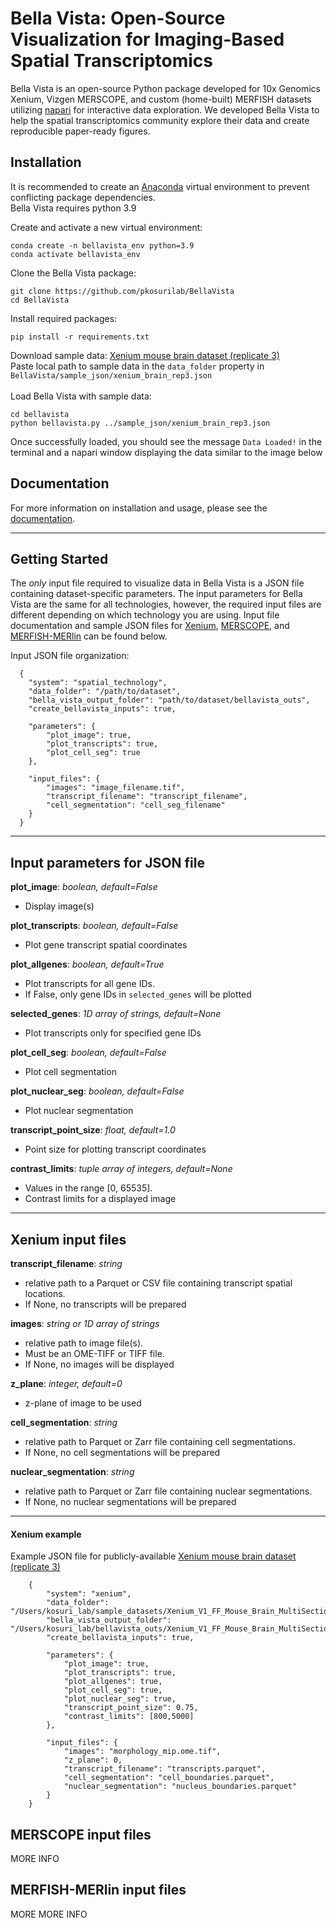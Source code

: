 # Bella Vista: Open-Source Visualization for Imaging-Based Spatial Transcriptomics
Bella Vista is an open-source Python package developed for 10x Genomics Xenium, Vizgen MERSCOPE, 
and custom (home-built) MERFISH datasets utilizing [napari](https://napari.org/) for interactive data exploration. 
We developed Bella Vista to help the spatial transcriptomics community explore their data and create reproducible paper-ready figures.

## Installation
It is recommended to create an [Anaconda](https://www.anaconda.com/) virtual environment to prevent conflicting package dependencies. \
Bella Vista requires python 3.9

Create and activate a new virtual environment:

```
conda create -n bellavista_env python=3.9
conda activate bellavista_env
```
Clone the Bella Vista package:

```
git clone https://github.com/pkosurilab/BellaVista
cd BellaVista
```
Install required packages:
```
pip install -r requirements.txt
```
Download sample data: [Xenium mouse brain dataset (replicate 3)](https://www.10xgenomics.com/datasets/fresh-frozen-mouse-brain-replicates-1-standard)\
Paste local path to sample data in the `data_folder` property in `BellaVista/sample_json/xenium_brain_rep3.json`\
\
Load Bella Vista with sample data:
```
cd bellavista
python bellavista.py ../sample_json/xenium_brain_rep3.json
```

Once successfully loaded, you should see the message `Data Loaded!` in the terminal and a napari window displaying the data similar to the image below




## Documentation
For more information on installation and usage, please see the [documentation](https://bellavista.readthedocs.io/).

--- 
## Getting Started
The *only* input file required to visualize data in Bella Vista is a JSON file containing dataset-specific parameters. 
The input parameters for Bella Vista are the same for all technologies, however, the required input files are different depending on which technology you are using. 
Input file documentation and sample JSON files for [Xenium](#xenium-input-files), [MERSCOPE](#merscope-input-files), and [MERFISH-MERlin](#merfish-merlin-input-files) can be found below. 

Input JSON file organization:
```
  {
    "system": "spatial_technology",
    "data_folder": "/path/to/dataset",
    "bella_vista_output_folder": "path/to/dataset/bellavista_outs",
    "create_bellavista_inputs": true,
    
    "parameters": {
        "plot_image": true,
        "plot_transcripts": true,
        "plot_cell_seg": true
    },
  
    "input_files": {
        "images": "image_filename.tif",
        "transcript_filename": "transcript_filename",
        "cell_segmentation": "cell_seg_filename"
    }
  } 
```

---
## Input parameters for JSON file

**plot_image**: *boolean, default=False*
- Display image(s)

**plot_transcripts**: *boolean, default=False*
- Plot gene transcript spatial coordinates

**plot_allgenes**: *boolean, default=True*
- Plot transcripts for all gene IDs.
- If False, only gene IDs in `selected_genes` will be plotted

**selected_genes**: *1D array of strings, default=None*
- Plot transcripts only for specified gene IDs

**plot_cell_seg**: *boolean, default=False*
- Plot cell segmentation

**plot_nuclear_seg**: *boolean, default=False*
- Plot nuclear segmentation

**transcript_point_size**: *float, default=1.0*
- Point size for plotting transcript coordinates

**contrast_limits**: *tuple array of integers, default=None*
- Values in the range [0, 65535].
- Contrast limits for a displayed image
--- 
## Xenium input files

**transcript_filename**: *string*
- relative path to a Parquet or CSV file containing transcript spatial locations.
- If None, no transcripts will be prepared

**images**: *string or 1D array of strings*
- relative path to image file(s).
- Must be an OME-TIFF or TIFF file.
- If None, no images will be displayed

**z_plane**: *integer, default=0*
- z-plane of image to be used

**cell_segmentation**: *string*
- relative path to Parquet or Zarr file containing cell segmentations.
- If None, no cell segmentations will be prepared

**nuclear_segmentation**: *string*
- relative path to Parquet or Zarr file containing nuclear segmentations.
- If None, no nuclear segmentations will be prepared
---
#### Xenium example
Example JSON file for publicly-available [Xenium mouse brain dataset (replicate 3)](https://www.10xgenomics.com/datasets/fresh-frozen-mouse-brain-replicates-1-standard)
```
    { 
        "system": "xenium", 
        "data_folder": "/Users/kosuri_lab/sample_datasets/Xenium_V1_FF_Mouse_Brain_MultiSection_3_outs",
        "bella_vista_output_folder": "/Users/kosuri_lab/bellavista_outs/Xenium_V1_FF_Mouse_Brain_MultiSection_3_outs",
        "create_bellavista_inputs": true,

        "parameters": {
            "plot_image": true,
            "plot_transcripts": true,
            "plot_allgenes": true,
            "plot_cell_seg": true,
            "plot_nuclear_seg": true,
            "transcript_point_size": 0.75,
            "contrast_limits": [800,5000]
        },

        "input_files": {
            "images": "morphology_mip.ome.tif",
            "z_plane": 0,
            "transcript_filename": "transcripts.parquet",
            "cell_segmentation": "cell_boundaries.parquet",
            "nuclear_segmentation": "nucleus_boundaries.parquet"
        }
    }
```




## MERSCOPE input files

MORE INFO

## MERFISH-MERlin input files

MORE MORE INFO
